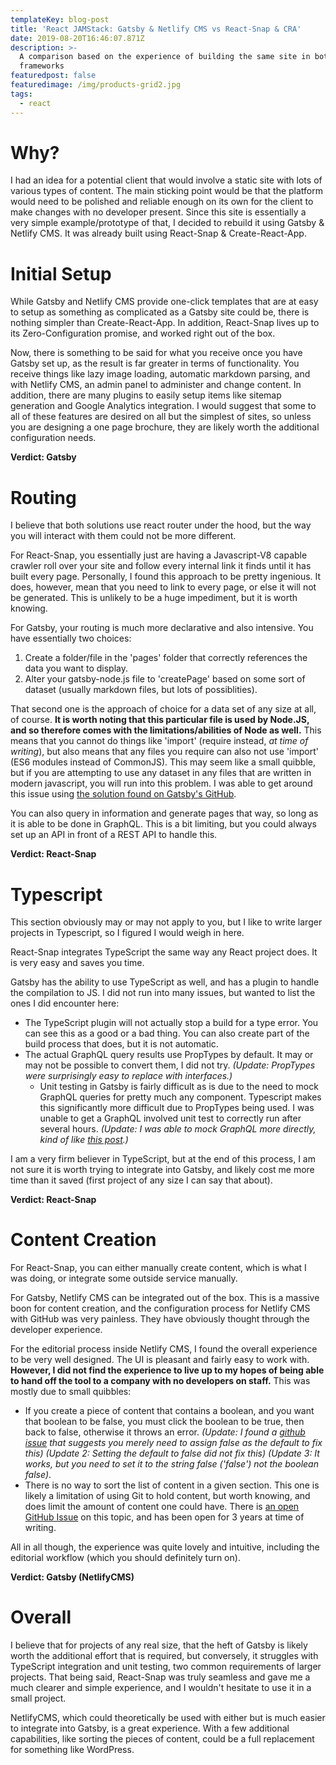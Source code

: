 ```yaml
---
templateKey: blog-post
title: 'React JAMStack: Gatsby & Netlify CMS vs React-Snap & CRA'
date: 2019-08-20T16:46:07.871Z
description: >-
  A comparison based on the experience of building the same site in both
  frameworks
featuredpost: false
featuredimage: /img/products-grid2.jpg
tags:
  - react
---
```

# Why?

I had an idea for a potential client that would involve a static site with lots of various types of content.  The main sticking point would be that the platform would need to be polished and reliable enough on its own for the client to make changes with no developer present.  Since this site is essentially a very simple example/prototype of that, I decided to rebuild it using Gatsby & Netlify CMS.  It was already built using React-Snap & Create-React-App.

# Initial Setup

While Gatsby and Netlify CMS provide one-click templates that are at easy to setup as something as complicated as a Gatsby site could be, there is nothing simpler than Create-React-App.  In addition, React-Snap lives up to its Zero-Configuration promise, and worked right out of the box.

Now, there is something to be said for what you receive once you have Gatsby set up, as the result is far greater in terms of functionality.  You receive things like lazy image loading, automatic markdown parsing, and with Netlify CMS, an admin panel to administer and change content.  In addition, there are many plugins to easily setup items like sitemap generation and Google Analytics integration.  I would suggest that some to all of these features are desired on all but the simplest of sites, so unless you are designing a one page brochure, they are likely worth the additional configuration needs.

**Verdict: Gatsby**

# Routing

I believe that both solutions use react router under the hood, but the way you will interact with them could not be more different.

For React-Snap, you essentially just are having a Javascript-V8 capable crawler roll over your site and follow every internal link it finds until it has built every page.  Personally, I found this approach to be pretty ingenious.  It does, however, mean that you need to link to every page, or else it will not be generated.  This is unlikely to be a huge impediment, but it is worth knowing.

For Gatsby, your routing is much more declarative and also intensive.  You have essentially two choices:

1. Create a folder/file in the 'pages' folder that correctly references the data you want to display.
2. Alter your gatsby-node.js file to 'createPage' based on some sort of dataset (usually markdown files, but lots of possiblities).

That second one is the approach of choice for a data set of any size at all, of course.  **It is worth noting that this particular file is used by Node.JS, and so therefore comes with the limitations/abilities of Node as well.**  This means that you cannot do things like 'import' (require instead, _at time of writing_), but also means that any files you require can also not use 'import' (ES6 modules instead of CommonJS).  This may seem like a small quibble, but if you are attempting to use any dataset in any files that are written in modern javascript, you will run into this problem.  I was able to get around this issue using [the solution found on Gatsby's GitHub](https://github.com/gatsbyjs/gatsby/issues/7810#issuecomment-449741977).

You can also query in information and generate pages that way, so long as it is able to be done in GraphQL.  This is a bit limiting, but you could always set up an API in front of a REST API to handle this.

**Verdict: React-Snap**

# Typescript

This section obviously may or may not apply to you, but I like to write larger projects in Typescript, so I figured I would weigh in here.

React-Snap integrates TypeScript the same way any React project does.  It is very easy and saves you time.

Gatsby has the ability to use TypeScript as well, and has a plugin to handle the compilation to JS.  I did not run into many issues, but wanted to list the ones I did encounter here:

* The TypeScript plugin will not actually stop a build for a type error.  You can see this as a good or a bad thing.  You can also create part of the build process that does, but it is not automatic.
* The actual GraphQL query results use PropTypes by default.  It may or may not be possible to convert them, I did not try. _(Update: PropTypes were surprisingly easy to replace with interfaces.)_
  * Unit testing in Gatsby is fairly difficult as is due to the need to mock GraphQL queries for pretty much any component.  Typescript makes this significantly more difficult due to PropTypes being used.  I was unable to get a GraphQL involved unit test to correctly run after several hours. _(Update: I was able to mock GraphQL more directly, kind of like_ [_this post_](https://medium.com/@sgpropguide/setting-up-unit-test-with-gatsbyjs-c56ada703417)_.)_

I am a very firm believer in TypeScript, but at the end of this process, I am not sure it is worth trying to integrate into Gatsby, and likely cost me more time than it saved (first project of any size I can say that about).

**Verdict: React-Snap**

# Content Creation

For React-Snap, you can either manually create content, which is what I was doing, or integrate some outside service manually.

For Gatsby, Netlify CMS can be integrated out of the box.  This is a massive boon for content creation, and the configuration process for Netlify CMS with GitHub was very painless.  They have obviously thought through the developer experience.

For the editorial process inside Netlify CMS, I found the overall experience to be very well designed.  The UI is pleasant and fairly easy to work with.  **However, I did not find the experience to live up to my hopes of being able to hand off the tool to a company with no developers on staff.**  This was mostly due to small quibbles:

* If you create a piece of content that contains a boolean, and you want that boolean to be false, you must click the boolean to be true, then back to false, otherwise it throws an error. _(Update: I found a_ [_github issue_](https://github.com/netlify/netlify-cms/issues/1424) _that suggests you merely need to assign false as the default to fix this) (Update 2: Setting the default to false did not fix this) (Update 3: It works, but you need to set it to the string false ('false') not the boolean false)_.
* There is no way to sort the list of content in a given section.  This one is likely a limitation of using Git to hold content, but worth knowing, and does limit the amount of content one could have.  There is [an open GitHub Issue](https://github.com/netlify/netlify-cms/issues/54) on this topic, and has been open for 3 years at time of writing.

All in all though, the experience was quite lovely and intuitive, including the editorial workflow (which you should definitely turn on).

**Verdict: Gatsby (NetlifyCMS)**

# Overall

I believe that for projects of any real size, that the heft of Gatsby is likely worth the additional effort that is required, but conversely, it struggles with TypeScript integration and unit testing, two common requirements of larger projects.  That being said, React-Snap was truly seamless and gave me a much clearer and simple experience, and I wouldn't hesitate to use it in a small project.

NetlifyCMS, which could theoretically be used with either but is much easier to integrate into Gatsby, is a great experience.  With a few additional capabilities, like sorting the pieces of content, could be a full replacement for something like WordPress.
